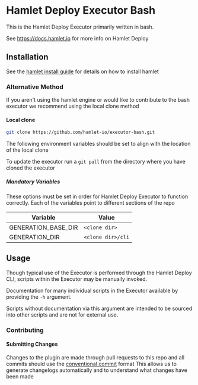 # Hamlet Deploy Executor Bash

This is the Hamlet Deploy Executor primarily written in bash.

See https://docs.hamlet.io for more info on Hamlet Deploy

## Installation

See the [hamlet install guide](https://docs.hamlet.io/docs/getting-started/install) for details on how to install hamlet

### Alternative Method

If you aren't using the hamlet engine or would like to contribute to the bash executor we recommend using the local clone method

#### Local clone

```bash
git clone https://github.com/hamlet-io/executor-bash.git
```

The following environment variables should be set to align with the location of the local clone

To update the executor run a `git pull` from the directory where you have cloned the executor

##### Mandatory Variables

These options must be set in order for Hamlet Deploy Executor to function correctly. Each of the variables point to different sections of the repo

| Variable                | Value                                  |
|-------------------------|----------------------------------------|
| GENERATION_BASE_DIR     | `<clone dir>`                          |
| GENERATION_DIR          | `<clone dir>/cli`                      |

## Usage

Though typical use of the Executor is performed through the Hamlet Deploy CLI, scripts within the Executor may be manually invoked.

Documentation for many individual scripts in the Executor available by providing the `-h` argument.

Scripts without documentation via this argument are intended to be sourced into other scripts and are not for external use.

### Contributing

#### Submitting Changes

Changes to the plugin are made through pull requests to this repo and all commits should use the [conventional commit](https://www.conventionalcommits.org/en/v1.0.0/) format
This allows us to generate changelogs automatically and to understand what changes have been made
